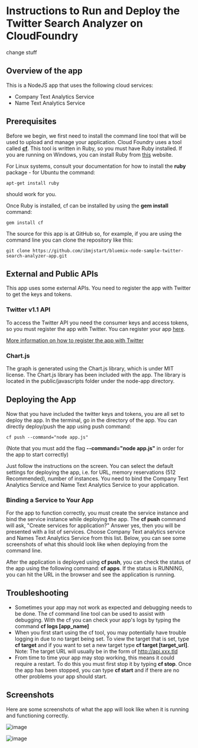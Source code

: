 # Instructions to Run and Deploy the Twitter Search Analyzer on CloudFoundry #

change stuff
## Overview of the app ##

This is a NodeJS app that uses the following cloud services:
-   Company Text Analytics Service
-   Name Text Analytics Service

## Prerequisites ##
Before we begin, we first need to install the command line tool that will be used to upload and manage your application. Cloud Foundry uses a tool called [**cf**](https://github.com/cloudfoundry/cf). This tool is written in Ruby, so you must have Ruby installed. If you are running on Windows, you can install Ruby from [this](http://rubyinstaller.org/downloads/) website. 

For Linux systems, consult your documentation for how to install the **ruby** package - for Ubuntu the command:

	apt-get install ruby 

should work for you.

Once Ruby is installed, cf can be installed by using the **gem install** command:
        
	gem install cf

The source for this app is at GitHub so, for example, if you are using the command line you can clone the repository like this:

	git clone https://github.com/ibmjstart/bluemix-node-sample-twitter-search-analyzer-app.git

## External and Public APIs ##

This app uses some external APIs. You need to register the app with Twitter to get the keys and tokens.

### Twitter v1.1 API ###

To access the Twitter API you need the consumer keys and access tokens, so you must register the app with Twitter. You can register your app [here](https://dev.twitter.com/).

[More information on how to register the app with Twitter](registerTwitter.md)

### Chart.js ###

The graph is generated using the Chart.js library, which is under MIT license. The Chart.js library has been included with the app. The library is located in the public/javascripts folder under the node-app directory. 

## Deploying the App ##

Now that you have included the twitter keys and tokens, you are all set to deploy the app. In the terminal, go in the directory of the app. You can directly deploy/push the app using push command:

	cf push --command="node app.js"

(Note that you must add the flag **--command="node app.js"** in order for the app to start correctly)

Just follow the instructions on the screen. You can select the default settings for deploying the app, i.e. for URL, memory reservations (512 Recommended), number of instances. You need to bind the Company Text Analytics Service and Name Text Analytics Service to your application. 

### Binding a Service to Your App ###

For the app to function correctly, you must create the service instance and bind the service instance while deploying the app. The **cf push** command will ask, "Create services for application?" Answer yes, then you will be presented with a list of services. Choose Company Text analytics service and Names Text Analytics Service from this list. Below, you can see some screenshots of what this should look like when deploying from the command line.


After the application is deployed using **cf push**, you can check the status of the app using the following command: **cf apps**. If the status is RUNNING, you can hit the URL in the browser and see the application is running.


## Troubleshooting ##
-   Sometimes your app may not work as expected and debugging needs to be done. The cf command line tool can be used to assist with debugging. With the cf you can check your app's logs by typing the command **cf logs [app_name]** 
-   When you first start using the cf tool, you may potentially have trouble logging in due to no target being set. To view the target that is set, type **cf target** and if you want to set a new target type **cf target [target_url]**. Note: The target URL will usually be in the form of http://api.xxx.tld
-   From time to time your app may stop working, this means it could require a restart. To do this you must first stop it by typing **cf stop**. Once the app has been stopped, you can type **cf start** and if there are no other problems your app should start. 


## Screenshots ##

Here are some screenshots of what the app will look like when it is running and functioning correctly. 

![image](images/workingApp1.png)
    
![image](images/workingApp2.png)


